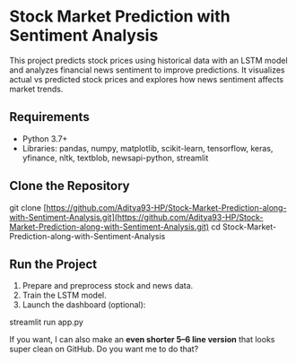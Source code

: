 
# Stock Market Prediction with Sentiment Analysis

This project predicts stock prices using historical data with an LSTM model and analyzes financial news sentiment to improve predictions. It visualizes actual vs predicted stock prices and explores how news sentiment affects market trends.

## Requirements
- Python 3.7+
- Libraries: pandas, numpy, matplotlib, scikit-learn, tensorflow, keras, yfinance, nltk, textblob, newsapi-python, streamlit

## Clone the Repository


git clone [https://github.com/Aditya93-HP/Stock-Market-Prediction-along-with-Sentiment-Analysis.git](https://github.com/Aditya93-HP/Stock-Market-Prediction-along-with-Sentiment-Analysis.git)
cd Stock-Market-Prediction-along-with-Sentiment-Analysis



## Run the Project
1. Prepare and preprocess stock and news data.
2. Train the LSTM model.
3. Launch the dashboard (optional):


streamlit run app.py




If you want, I can also make an **even shorter 5–6 line version** that looks super clean on GitHub. Do you want me to do that?
